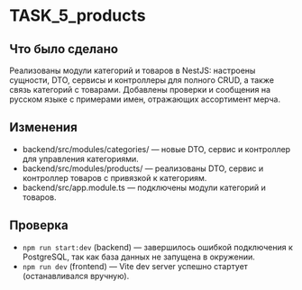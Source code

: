 # TASK_5_products

## Что было сделано
Реализованы модули категорий и товаров в NestJS: настроены сущности, DTO, сервисы и контроллеры для полного CRUD, а также связь категорий с товарами. Добавлены проверки и сообщения на русском языке с примерами имен, отражающих ассортимент мерча.

## Изменения
- backend/src/modules/categories/ — новые DTO, сервис и контроллер для управления категориями.
- backend/src/modules/products/ — реализованы DTO, сервис и контроллер товаров с привязкой к категориям.
- backend/src/app.module.ts — подключены модули категорий и товаров.

## Проверка
- `npm run start:dev` (backend) — завершилось ошибкой подключения к PostgreSQL, так как база данных не запущена в окружении.
- `npm run dev` (frontend) — Vite dev server успешно стартует (останавливался вручную).
